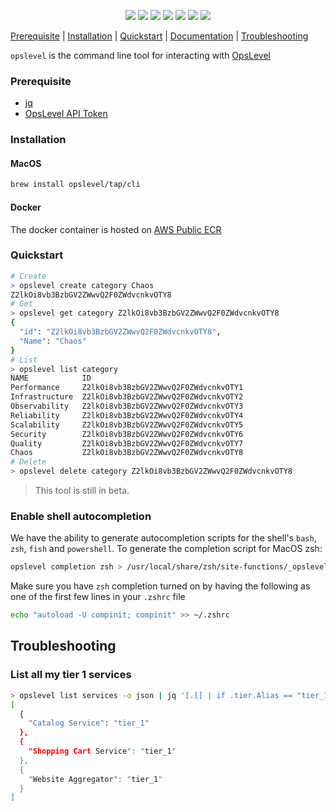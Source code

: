<p align="center">
    <a href="https://github.com/OpsLevel/cli/blob/main/LICENSE" alt="License">
        <img src="https://img.shields.io/github/license/OpsLevel/cli.svg" /></a>
    <a href="https://goreportcard.com/report/github.com/OpsLevel/cli" alt="Go Report Card">
        <img src="https://goreportcard.com/badge/github.com/OpsLevel/cli" /></a>
    <a href="https://GitHub.com/OpsLevel/cli/releases/" alt="Release">
        <img src="https://img.shields.io/github/v/release/OpsLevel/cli" /></a>  
    <a href="https://GitHub.com/OpsLevel/cli/issues/" alt="Issues">
        <img src="https://img.shields.io/github/issues/OpsLevel/cli.svg" /></a>  
    <a href="https://github.com/OpsLevel/cli/graphs/contributors" alt="Contributors">
        <img src="https://img.shields.io/github/contributors/OpsLevel/cli" /></a>
    <a href="https://github.com/OpsLevel/cli/pulse" alt="Activity">
        <img src="https://img.shields.io/github/commit-activity/m/OpsLevel/cli" /></a>
    <a href="https://github.com/OpsLevel/cli/releases" alt="Downloads">
        <img src="https://img.shields.io/github/downloads/OpsLevel/cli/total" /></a>
</p>

<p align="center">
 
 <a href="#prerequisite">Prerequisite</a> |
 <a href="#installation">Installation</a> |
 <a href="#quickstart">Quickstart</a> |
 <a href="https://www.opslevel.com/docs/api/cli/">Documentation</a> |
 <a href="#troubleshooting">Troubleshooting</a>
</p>

`opslevel` is the command line tool for interacting with [OpsLevel](https://www.opslevel.com/)

### Prerequisite

- [jq](https://stedolan.github.io/jq/download/)
- [OpsLevel API Token](https://app.opslevel.com/api_tokens)

### Installation

#### MacOS

```sh
brew install opslevel/tap/cli
```

<!--
#### Deb

```sh
sudo apt-get install apt-transport-https
wget -qO - https://opslevel.github.io/cli-repo/deb/public.key | sudo apt-key add -
echo deb https://opslevel.github.io/cli-repo/deb [CODE_NAME] main | sudo tee -a /etc/apt/sources.list
sudo apt-get update
sudo apt-get install opslevel
```

#### RPM

```sh
cat << EOF > /etc/yum.repos.d/opslevel.repo
[opslevel]
name=opslevel cli repository
baseurl=https://opslevel.github.io/cli-repo/rpm/releases/$releasever/$basearch/
gpgcheck=0
enabled=1
EOF
sudo yum -y update
sudo yum -y install opslevel
```
-->

#### Docker

The docker container is hosted on [AWS Public ECR](https://gallery.ecr.aws/opslevel/cli)

### Quickstart

```sh
# Create
> opslevel create category Chaos
Z2lkOi8vb3BzbGV2ZWwvQ2F0ZWdvcnkvOTY8
# Get
> opslevel get category Z2lkOi8vb3BzbGV2ZWwvQ2F0ZWdvcnkvOTY8
{
  "id": "Z2lkOi8vb3BzbGV2ZWwvQ2F0ZWdvcnkvOTY8",
  "Name": "Chaos"
}
# List
> opslevel list category
NAME            ID                                    
Performance     Z2lkOi8vb3BzbGV2ZWwvQ2F0ZWdvcnkvOTY1  
Infrastructure  Z2lkOi8vb3BzbGV2ZWwvQ2F0ZWdvcnkvOTY2  
Observability   Z2lkOi8vb3BzbGV2ZWwvQ2F0ZWdvcnkvOTY3  
Reliability     Z2lkOi8vb3BzbGV2ZWwvQ2F0ZWdvcnkvOTY4  
Scalability     Z2lkOi8vb3BzbGV2ZWwvQ2F0ZWdvcnkvOTY5  
Security        Z2lkOi8vb3BzbGV2ZWwvQ2F0ZWdvcnkvOTY6  
Quality         Z2lkOi8vb3BzbGV2ZWwvQ2F0ZWdvcnkvOTY7  
Chaos           Z2lkOi8vb3BzbGV2ZWwvQ2F0ZWdvcnkvOTY8  
# Delete
> opslevel delete category Z2lkOi8vb3BzbGV2ZWwvQ2F0ZWdvcnkvOTY8
```

<blockquote>This tool is still in beta.</blockquote>

### Enable shell autocompletion

We have the ability to generate autocompletion scripts for the shell's `bash`, `zsh`, `fish` and `powershell`.  To generate 
the completion script for MacOS zsh:

```sh
opslevel completion zsh > /usr/local/share/zsh/site-functions/_opslevel
```

Make sure you have `zsh` completion turned on by having the following as one of the first few lines in your `.zshrc` file

```sh
echo "autoload -U compinit; compinit" >> ~/.zshrc
```

<!--
### JSON-Schema
TODO
-->

## Troubleshooting

### List all my tier 1 services

```sh
> opslevel list services -o json | jq '[.[] | if .tier.Alias == "tier_1" then {(.name) : (.tier.Alias)} else empty end]' 
[
  {
    "Catalog Service": "tier_1"
  },
  {
    "Shopping Cart Service": "tier_1"
  },
  {
    "Website Aggregator": "tier_1"
  }
]
```